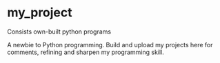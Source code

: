 # my_project
Consists own-built python programs

A newbie to Python programming.
Build and upload my projects here for comments, refining and sharpen my programming skill.
